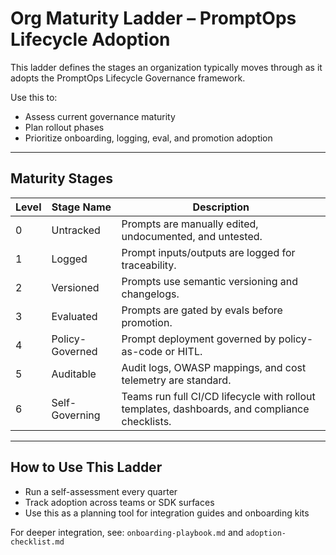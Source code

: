 # Org Maturity Ladder – PromptOps Lifecycle Adoption

This ladder defines the stages an organization typically moves through as it adopts the PromptOps Lifecycle Governance framework.

Use this to:

- Assess current governance maturity
- Plan rollout phases
- Prioritize onboarding, logging, eval, and promotion adoption

---

## Maturity Stages

| Level | Stage Name      | Description                                                                                   |
| ----- | --------------- | --------------------------------------------------------------------------------------------- |
| 0     | Untracked       | Prompts are manually edited, undocumented, and untested.                                      |
| 1     | Logged          | Prompt inputs/outputs are logged for traceability.                                            |
| 2     | Versioned       | Prompts use semantic versioning and changelogs.                                               |
| 3     | Evaluated       | Prompts are gated by evals before promotion.                                                  |
| 4     | Policy-Governed | Prompt deployment governed by policy-as-code or HITL.                                         |
| 5     | Auditable       | Audit logs, OWASP mappings, and cost telemetry are standard.                                  |
| 6     | Self-Governing  | Teams run full CI/CD lifecycle with rollout templates, dashboards, and compliance checklists. |

---

## How to Use This Ladder

- Run a self-assessment every quarter
- Track adoption across teams or SDK surfaces
- Use this as a planning tool for integration guides and onboarding kits

For deeper integration, see: `onboarding-playbook.md` and `adoption-checklist.md`
